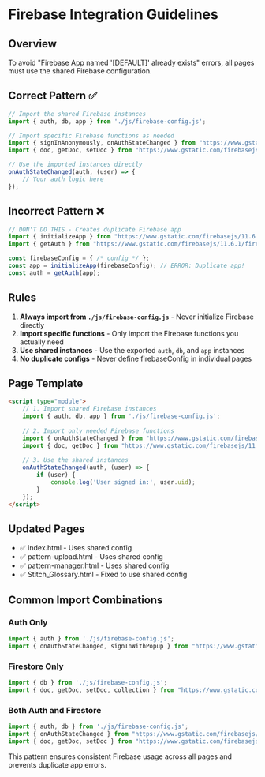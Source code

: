 # Firebase Integration Guidelines

## Overview
To avoid "Firebase App named '[DEFAULT]' already exists" errors, all pages must use the shared Firebase configuration.

## Correct Pattern ✅

```javascript
// Import the shared Firebase instances
import { auth, db, app } from './js/firebase-config.js';

// Import specific Firebase functions as needed
import { signInAnonymously, onAuthStateChanged } from "https://www.gstatic.com/firebasejs/11.6.1/firebase-auth.js";
import { doc, getDoc, setDoc } from "https://www.gstatic.com/firebasejs/11.6.1/firebase-firestore.js";

// Use the imported instances directly
onAuthStateChanged(auth, (user) => {
    // Your auth logic here
});
```

## Incorrect Pattern ❌

```javascript
// DON'T DO THIS - Creates duplicate Firebase app
import { initializeApp } from "https://www.gstatic.com/firebasejs/11.6.1/firebase-app.js";
import { getAuth } from "https://www.gstatic.com/firebasejs/11.6.1/firebase-auth.js";

const firebaseConfig = { /* config */ };
const app = initializeApp(firebaseConfig); // ERROR: Duplicate app!
const auth = getAuth(app);
```

## Rules

1. **Always import from `./js/firebase-config.js`** - Never initialize Firebase directly
2. **Import specific functions** - Only import the Firebase functions you actually need
3. **Use shared instances** - Use the exported `auth`, `db`, and `app` instances
4. **No duplicate configs** - Never define firebaseConfig in individual pages

## Page Template

```html
<script type="module">
    // 1. Import shared Firebase instances
    import { auth, db, app } from './js/firebase-config.js';
    
    // 2. Import only needed Firebase functions
    import { onAuthStateChanged } from "https://www.gstatic.com/firebasejs/11.6.1/firebase-auth.js";
    import { doc, getDoc } from "https://www.gstatic.com/firebasejs/11.6.1/firebase-firestore.js";
    
    // 3. Use the shared instances
    onAuthStateChanged(auth, (user) => {
        if (user) {
            console.log('User signed in:', user.uid);
        }
    });
</script>
```

## Updated Pages
- ✅ index.html - Uses shared config
- ✅ pattern-upload.html - Uses shared config  
- ✅ pattern-manager.html - Uses shared config
- ✅ Stitch_Glossary.html - Fixed to use shared config

## Common Import Combinations

### Auth Only
```javascript
import { auth } from './js/firebase-config.js';
import { onAuthStateChanged, signInWithPopup } from "https://www.gstatic.com/firebasejs/11.6.1/firebase-auth.js";
```

### Firestore Only
```javascript
import { db } from './js/firebase-config.js';
import { doc, getDoc, setDoc, collection } from "https://www.gstatic.com/firebasejs/11.6.1/firebase-firestore.js";
```

### Both Auth and Firestore
```javascript
import { auth, db } from './js/firebase-config.js';
import { onAuthStateChanged } from "https://www.gstatic.com/firebasejs/11.6.1/firebase-auth.js";
import { doc, getDoc, setDoc } from "https://www.gstatic.com/firebasejs/11.6.1/firebase-firestore.js";
```

This pattern ensures consistent Firebase usage across all pages and prevents duplicate app errors.